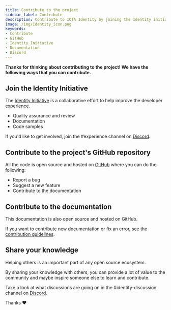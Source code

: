 ```yaml
---
title: Contribute to the project
sidebar_label: Contribute
description: Contribute to IOTA Identity by joining the Identity initiative, via the projects GitHub repository, documentation, or sharing your knowledge.
image: /img/Identity_icon.png
keywords:
- Contribute
- GitHub
- Identity Initiative
- Documentation
- Discord
---
```


**Thanks for thinking about contributing to the project! We have the following ways that you can contribute.**

## Join the Identity Initiative

The [Identity Initiative](https://github.com/iota-community/X-Team_IOTA_Identity) is a collaborative effort to help improve the developer experience.

- Quality assurance and review
- Documentation
- Code samples

If you'd like to get involved, join the #experience channel on [Discord](https://discord.iota.org).

## Contribute to the project's GitHub repository

All the code is open source and hosted on [GitHub](https://github.com/iotaledger/identity.rs) where you can do the following:

- Report a bug
- Suggest a new feature
- Contribute to the documentation

## Contribute to the documentation

This documentation is also open source and hosted on GitHub.

If you want to contribute new documentation or fix an error, see the [contribution guidelines](https://github.com/iotaledger/documentation/blob/develop/.github/CONTRIBUTING.md).

## Share your knowledge

Helping others is an important part of any open source ecosystem.

By sharing your knowledge with others, you can provide a lot of value to the community and maybe inspire someone else to learn and contribute.

Take a look at what discussions are going on in the #identity-discussion channel on [Discord](https://discord.iota.org).

Thanks :heart: